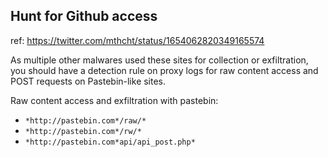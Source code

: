 ## Hunt for Github access
ref: https://twitter.com/mthcht/status/1654062820349165574

As multiple other malwares used these sites for collection or exfiltration, you should have a detection rule on proxy logs for raw content access and POST requests on Pastebin-like sites.

Raw content access and exfiltration with pastebin:
  - `*http://pastebin.com*/raw/*` 
  - `*http://pastebin.com*/rw/*`
  - `*http://pastebin.com*api/api_post.php*`
